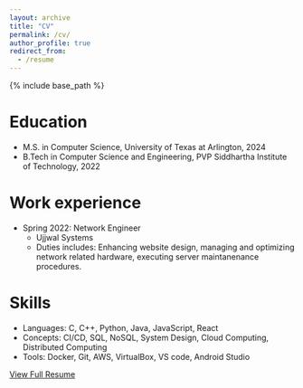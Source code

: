 ```yaml
---
layout: archive
title: "CV"
permalink: /cv/
author_profile: true
redirect_from:
  - /resume
---
```


{% include base_path %}

Education
======
* M.S. in Computer Science, University of Texas at Arlington, 2024
* B.Tech in Computer Science and Engineering, PVP Siddhartha Institute of Technology, 2022

Work experience
======
* Spring 2022: Network Engineer
  * Ujjwal Systems
  * Duties includes: Enhancing website design, managing and optimizing network related hardware, executing server maintanenance procedures.

  
Skills
======
* Languages: C, C++, Python, Java, JavaScript, React
* Concepts: CI/CD, SQL, NoSQL, System Design, Cloud Computing, Distributed Computing
* Tools: Docker, Git, AWS, VirtualBox, VS code, Android Studio

[View Full Resume](files/Kolli_Resume.pdf)
